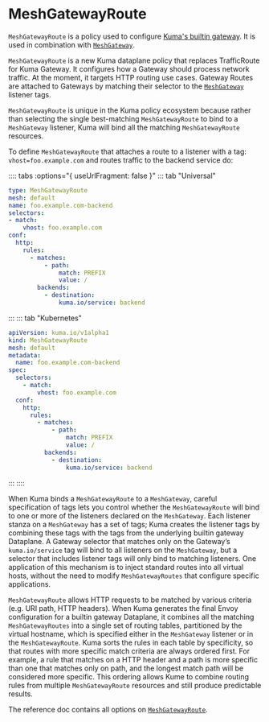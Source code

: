 # MeshGatewayRoute

`MeshGatewayRoute` is a policy used to configure [Kuma's builtin gateway](../documentation/gateway.md#builtin).
It is used in combination with [`MeshGateway`](./mesh-gateway.md).

`MeshGatewayRoute` is a new Kuma dataplane policy that replaces TrafficRoute for Kuma Gateway.
It configures how a Gateway should process network traffic.
At the moment, it targets HTTP routing use cases.
Gateway Routes are attached to Gateways by matching their selector to the [`MeshGateway`](./mesh-gateway.md) listener tags.

`MeshGatewayRoute` is unique in the Kuma policy ecosystem because rather than selecting the single best-matching `MeshGatewayRoute` to bind to a `MeshGateway` listener, Kuma will bind all the matching `MeshGatewayRoute` resources.

To define `MeshGatewayRoute` that attaches a route to a listener with a tag: `vhost=foo.example.com` and routes traffic to the backend service do:

:::: tabs :options="{ useUrlFragment: false }"
::: tab "Universal"
```yaml
type: MeshGatewayRoute
mesh: default
name: foo.example.com-backend 
selectors:
- match:
    vhost: foo.example.com
conf:
  http:
    rules:
      - matches:
          - path:
              match: PREFIX
              value: /
        backends:
          - destination:
              kuma.io/service: backend
```
:::
::: tab "Kubernetes"
```yaml
apiVersion: kuma.io/v1alpha1
kind: MeshGatewayRoute
mesh: default
metadata:
  name: foo.example.com-backend
spec:
  selectors:
    - match:
        vhost: foo.example.com
  conf:
    http:
      rules:
        - matches:
            - path:
                match: PREFIX
                value: /
          backends:
            - destination:
                kuma.io/service: backend
```
:::
::::

When Kuma binds a `MeshGatewayRoute` to a `MeshGateway`, careful specification of tags lets you control whether the `MeshGatewayRoute` will bind to one or more of the listeners declared on the `MeshGateway`.
Each listener stanza on a `MeshGateway` has a set of tags; Kuma creates the listener tags by combining these tags with the tags from the underlying builtin gateway Dataplane.
A Gateway selector that matches only on the Gateway’s `kuma.io/service` tag will bind to all listeners on the `MeshGateway`, but a selector that includes listener tags will only bind to matching listeners.
One application of this mechanism is to inject standard routes into all virtual hosts, without the need to modify `MeshGatewayRoutes` that configure specific applications.

`MeshGatewayRoute` allows HTTP requests to be matched by various criteria (e.g. URI path, HTTP headers).
When Kuma generates the final Envoy configuration for a builtin gateway Dataplane, it combines all the matching `MeshGatewayRoutes` into a single set of routing tables, partitioned by the virtual hostname, which is specified either in the `MeshGateway` listener or in the `MeshGatewayRoute`.
Kuma sorts the rules in each table by specificity, so that routes with more specific match criteria are always ordered first.
For example, a rule that matches on a HTTP header and a path is more specific than one that matches only on path, and the longest match path will be considered more specific.
This ordering allows Kume to combine routing rules from multiple `MeshGatewayRoute` resources and still produce predictable results.

The reference doc contains all options on [`MeshGatewayRoute`](../generated/mesh-gateway-route.md).
